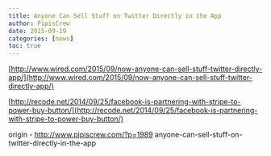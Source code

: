 ```yaml
---
title: Anyone Can Sell Stuff on Twitter Directly in the App
author: PipisCrew
date: 2015-09-19
categories: [news]
toc: true
---
```


[http://www.wired.com/2015/09/now-anyone-can-sell-stuff-twitter-directly-app/](http://www.wired.com/2015/09/now-anyone-can-sell-stuff-twitter-directly-app/)

[http://recode.net/2014/09/25/facebook-is-partnering-with-stripe-to-power-buy-button/](http://recode.net/2014/09/25/facebook-is-partnering-with-stripe-to-power-buy-button/)

origin - http://www.pipiscrew.com/?p=1989 anyone-can-sell-stuff-on-twitter-directly-in-the-app